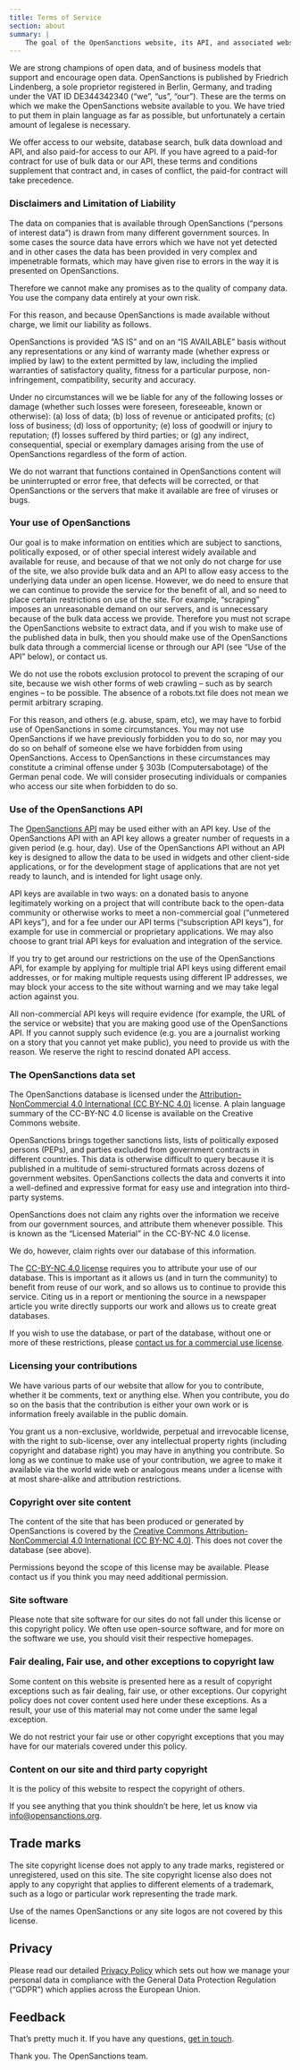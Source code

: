 ```yaml
---
title: Terms of Service
section: about
summary: |
    The goal of the OpenSanctions website, its API, and associated websites (“OpenSanctions”) is to improve access to and quality and understanding of data about individuals and companies under sanctions, as well as politically exposed persons, under a license that encourages reuse. In short, we want you to use our data, for a public purpose, for journalism, for academic research, for other great open data websites and services, and also commercially.
---
```

<!-- 
The goal of the OpenSanctions website, its API, and associated websites (“OpenSanctions”) is to improve access to and quality and understanding of data about individuals and companies under sanctions, as well as politically exposed persons, under a license that encourages reuse. In short, we want you to use our data, for a public purpose, for journalism, for academic research, for other great open data websites and services, and also commercially. -->

We are strong champions of open data, and of business models that support and encourage open data. OpenSanctions is published by Friedrich Lindenberg, a sole proprietor registered in Berlin, Germany, and trading under the VAT ID DE344342340 (“we”, “us”, “our”). These are the terms on which we make the OpenSanctions website available to you. We have tried to put them in plain language as far as possible, but unfortunately a certain amount of legalese is necessary.

We offer access to our website, database search, bulk data download and API, and also paid-for access to our API. If you have agreed to a paid-for contract for use of bulk data or our API, these terms and conditions supplement that contract and, in cases of conflict, the paid-for contract will take precedence.

### Disclaimers and Limitation of Liability

The data on companies that is available through OpenSanctions (“persons of interest data”) is drawn from many different government sources. In some cases the source data have errors which we have not yet detected and in other cases the data has been provided in very complex and impenetrable formats, which may have given rise to errors in the way it is presented on OpenSanctions.

Therefore we cannot make any promises as to the quality of company data. You use the company data entirely at your own risk.

For this reason, and because OpenSanctions is made available without charge, we limit our liability as follows.

OpenSanctions is provided “AS IS” and on an “IS AVAILABLE” basis without any representations or any kind of warranty made (whether express or implied by law) to the extent permitted by law, including the implied warranties of satisfactory quality, fitness for a particular purpose, non-infringement, compatibility, security and accuracy.

Under no circumstances will we be liable for any of the following losses or damage (whether such losses were foreseen, foreseeable, known or otherwise): (a) loss of data; (b) loss of revenue or anticipated profits; (c) loss of business; (d) loss of opportunity; (e) loss of goodwill or injury to reputation; (f) losses suffered by third parties; or (g) any indirect, consequential, special or exemplary damages arising from the use of OpenSanctions regardless of the form of action.

We do not warrant that functions contained in OpenSanctions content will be uninterrupted or error free, that defects will be corrected, or that OpenSanctions or the servers that make it available are free of viruses or bugs.

### Your use of OpenSanctions

Our goal is to make information on entities which are subject to sanctions, politically exposed, or of other special interest widely available and available for reuse, and because of that we not only do not charge for use of the site, we also provide bulk data and an API to allow easy access to the underlying data under an open license. However, we do need to ensure that we can continue to provide the service for the benefit of all, and so need to place certain restrictions on use of the site. For example, “scraping” imposes an unreasonable demand on our servers, and is unnecessary because of the bulk data access we provide. Therefore you must not scrape the OpenSanctions website to extract data, and if you wish to make use of the published data in bulk, then you should make use of the OpenSanctions bulk data through a commercial license or through our API (see “Use of the API” below), or contact us.

We do not use the robots exclusion protocol to prevent the scraping of our site, because we wish other forms of web crawling – such as by search engines – to be possible. The absence of a robots.txt file does not mean we permit arbitrary scraping.

For this reason, and others (e.g. abuse, spam, etc), we may have to forbid use of OpenSanctions in some circumstances. You may not use OpenSanctions if we have previously forbidden you to do so, nor may you do so on behalf of someone else we have forbidden from using OpenSanctions. Access to OpenSanctions in these circumstances may constitute a criminal offense under § 303b (Computersabotage) of the German penal code. We will consider prosecuting individuals or companies who access our site when forbidden to do so.

### Use of the OpenSanctions API

The [OpenSanctions API](/docs/api/) may be used either with an API key. Use of the OpenSanctions API with an API key allows a greater number of requests in a given period (e.g. hour, day). Use of the OpenSanctions API without an API key is designed to allow the data to be used in widgets and other client-side applications, or for the development stage of applications that are not yet ready to launch, and is intended for light usage only.

API keys are available in two ways: on a donated basis to anyone legitimately working on a project that will contribute back to the open-data community or otherwise works to meet a non-commercial goal (“unmetered API keys”), and for a fee under our API terms (“subscription API keys”), for example for use in commercial or proprietary applications. We may also choose to grant trial API keys for evaluation and integration of the service.

If you try to get around our restrictions on the use of the OpenSanctions API, for example by applying for multiple trial API keys using different email addresses, or for making multiple requests using different IP addresses, we may block your access to the site without warning and we may take legal action against you.

All non-commercial API keys will require evidence (for example, the URL of the service or website) that you are making good use of the OpenSanctions API. If you cannot supply such evidence (e.g. you are a journalist working on a story that you cannot yet make public), you need to provide us with the reason. We reserve the right to rescind donated API access.

### The OpenSanctions data set

The OpenSanctions database is licensed under the [Attribution-NonCommercial 4.0 International (CC BY-NC 4.0)](https://creativecommons.org/licenses/by-nc/4.0/) license. A plain language summary of the CC-BY-NC 4.0 license is available on the Creative Commons website.

OpenSanctions brings together sanctions lists, lists of politically exposed persons (PEPs), and parties excluded from government contracts in different countries. This data is otherwise difficult to query because it is published in a multitude of semi-structured formats across dozens of government websites. OpenSanctions collects the data and converts it into a well-defined and expressive format for easy use and integration into third-party systems.

OpenSanctions does not claim any rights over the information we receive from our government sources, and attribute them whenever possible. This is known as the “Licensed Material” in the CC-BY-NC 4.0 license.

We do, however, claim rights over our database of this information.

The [CC-BY-NC 4.0 license](https://creativecommons.org/licenses/by-nc/4.0/) requires you to attribute your use of our database. This is important as it allows us (and in turn the community) to benefit from reuse of our work, and so allows us to continue to provide this service. Citing us in a report or mentioning the source in a newspaper article you write directly supports our work and allows us to create great databases.

If you wish to use the database, or part of the database, without one or more of these restrictions, please [contact us for a commercial use license](/licensing/).

### Licensing your contributions

We have various parts of our website that allow for you to contribute, whether it be comments, text or anything else. When you contribute, you do so on the basis that the contribution is either your own work or is information freely available in the public domain.

You grant us a non-exclusive, worldwide, perpetual and irrevocable license, with the right to sub-license, over any intellectual property rights (including copyright and database right) you may have in anything you contribute. So long as we continue to make use of your contribution, we agree to make it available via the world wide web or analogous means under a license with at most share-alike and attribution restrictions.

### Copyright over site content

The content of the site that has been produced or generated by OpenSanctions is covered by the [Creative Commons Attribution-NonCommercial 4.0 International (CC BY-NC 4.0)](https://creativecommons.org/licenses/by-nc/4.0/). This does not cover the database (see above).

Permissions beyond the scope of this license may be available. Please contact us if you think you may need additional permission.

### Site software

Please note that site software for our sites do not fall under this license or this copyright policy. We often use open-source software, and for more on the software we use, you should visit their respective homepages.

### Fair dealing, Fair use, and other exceptions to copyright law

Some content on this website is presented here as a result of copyright exceptions such as fair dealing, fair use, or other exceptions. Our copyright policy does not cover content used here under these exceptions. As a result, your use of this material may not come under the same legal exception.

We do not restrict your fair use or other copyright exceptions that you may have for our materials covered under this policy.

### Content on our site and third party copyright

It is the policy of this website to respect the copyright of others.

If you see anything that you think shouldn’t be here, let us know via info@opensanctions.org.

## Trade marks

The site copyright license does not apply to any trade marks, registered or unregistered, used on this site. The site copyright license also does not apply to any copyright that applies to different elements of a trademark, such as a logo or particular work representing the trade mark.

Use of the names OpenSanctions or any site logos are not covered by this license.

## Privacy

Please read our detailed [Privacy Policy](/docs/privacy/) which sets out how we manage your personal data in compliance with the General Data Protection Regulation (“GDPR”) which applies across the European Union.

## Feedback

That’s pretty much it. If you have any questions, [get in touch](/contact/).

Thank you. The OpenSanctions team.

